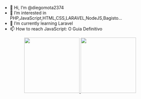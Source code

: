 - 👋 Hi, I’m @diegomota2374
- 👀 I’m interested in PHP,JavaScript,HTML,CSS,LARAVEL,NodeJS,Bagisto...
- 🌱 I’m currently learning Laravel
- 📫 How to reach JavaScript: O Guia Definitivo
<div align="center">
  <a href="https://github.com/diegomota2374">
  <img height="180em" src="https://github-readme-stats.vercel.app/api?username=diegomota2374&show_icons=true&theme=darck&include_all_commits=true&count_private=true"/>
  <img height="180em" src="https://github-readme-stats.vercel.app/api/top-langs/?username=diegomota2374&layout=compact&langs_count=7&theme=darck"/>
</div>
